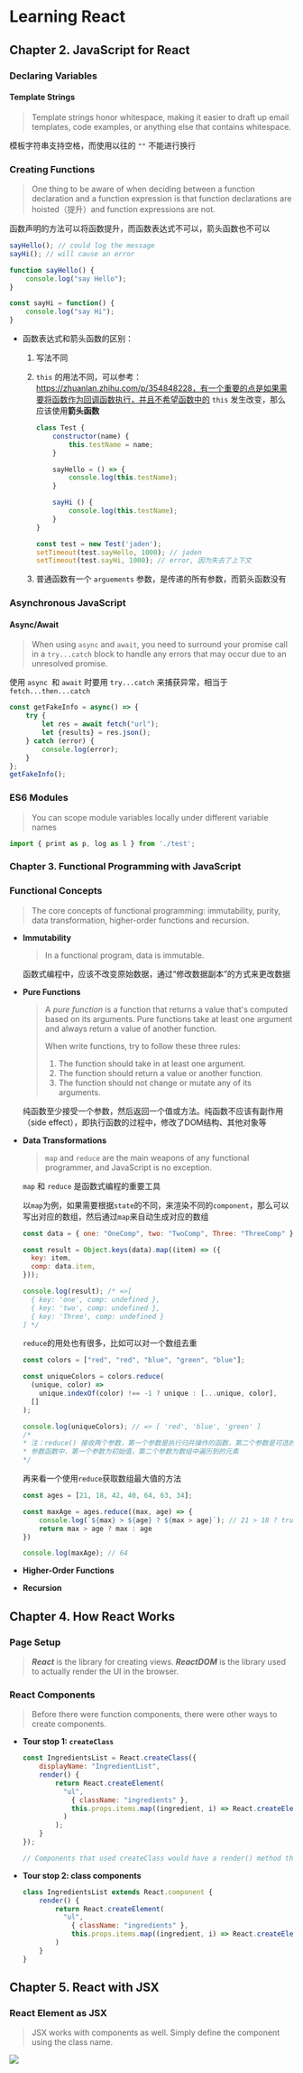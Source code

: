 # Learning React

## Chapter 2. JavaScript for React

### Declaring Variables

#### Template Strings

> Template strings honor whitespace, making it easier to draft up email templates, code examples, or anything else that contains whitespace.

模板字符串支持空格，而使用以往的 `""` 不能进行换行

### Creating Functions

> One thing to be aware of when deciding between a function declaration and a function expression is that function declarations are hoisted（提升）and function expressions are not.

函数声明的方法可以将函数提升，而函数表达式不可以，箭头函数也不可以

```javascript
sayHello(); // could log the message
sayHi(); // will cause an error

function sayHello() {
    console.log("say Hello");
}

const sayHi = function() {
    console.log("say Hi");
}
```

- 函数表达式和箭头函数的区别：

  1. 写法不同

  2. `this` 的用法不同，可以参考：https://zhuanlan.zhihu.com/p/354848228，有一个重要的点是如果需要将函数作为回调函数执行，并且不希望函数中的 `this` 发生改变，那么应该使用**箭头函数**

     ```javascript
     class Test {
         constructor(name) {
             this.testName = name;
         }
     
         sayHello = () => {
             console.log(this.testName);
         }
     
         sayHi () {
             console.log(this.testName);
         }
     }
     
     const test = new Test('jaden');
     setTimeout(test.sayHello, 1000); // jaden
     setTimeout(test.sayHi, 1000); // error, 因为失去了上下文
     ```

  3. 普通函数有一个 `arguements` 参数，是传递的所有参数，而箭头函数没有

### Asynchronous JavaScript

#### Async/Await

> When using `async` and `await`, you need to surround your promise call in a `try...catch` block to handle any errors that may occur due to an unresolved promise.

使用 `async `和 `await` 时要用 `try...catch` 来捕获异常，相当于 `fetch...then...catch` 

```javascript
const getFakeInfo = async() => {
    try {
        let res = await fetch("url");
        let {results} = res.json();
    } catch (error) {
        console.log(error);
    }
};
getFakeInfo();
```



### ES6 Modules

> You can scope module variables locally under different variable names

```javascript
import { print as p, log as l } from './test';
```
### Chapter 3. Functional Programming with JavaScript

### Functional Concepts

> The core concepts of functional programming: immutability, purity, data transformation, higher-order functions and recursion.

- **Immutability**

  > In a functional program, data is immutable.

  函数式编程中，应该不改变原始数据，通过“修改数据副本”的方式来更改数据

- **Pure Functions**

  > A *pure function* is a function that returns a value that's computed based on its arguments. Pure functions take at least one argument and always return a value of another function.
  >
  > When write functions, try to follow these three rules:
  >
  > 1. The function should take in at least one argument.
  > 2. The function should return a value or another function.
  > 3. The function should not change or mutate any of its arguments.

  纯函数至少接受一个参数，然后返回一个值或方法。纯函数不应该有副作用（side effect），即执行函数的过程中，修改了DOM结构、其他对象等

- **Data Transformations**

  > `map` and `reduce` are the main weapons of any functional programmer, and JavaScript is no exception.

  `map`  和 `reduce` 是函数式编程的重要工具

  以`map`为例，如果需要根据`state`的不同，来渲染不同的`component`，那么可以写出对应的数组，然后通过`map`来自动生成对应的数组

  ```javascript
  const data = { one: "OneComp", two: "TwoComp", Three: "ThreeComp" };
  
  const result = Object.keys(data).map((item) => ({
    key: item,
    comp: data.item,
  }));
  
  console.log(result); /* =>[
    { key: 'one', comp: undefined },
    { key: 'two', comp: undefined },
    { key: 'Three', comp: undefined }
  ] */
  ```

  `reduce`的用处也有很多，比如可以对一个数组去重

  ```javascript
  const colors = ["red", "red", "blue", "green", "blue"];
  
  const uniqueColors = colors.reduce(
    (unique, color) =>
      unique.indexOf(color) !== -1 ? unique : [...unique, color],
    []
  );
  
  console.log(uniqueColors); // => [ 'red', 'blue', 'green' ]
  /*
  * 注：reduce() 接收两个参数，第一个参数是执行归并操作的函数，第二个参数是可选的，作为归并函数的初始值
  * 参数函数中，第一个参数为初始值，第二个参数为数组中遍历到的元素
  */
  ```

  再来看一个使用`reduce`获取数组最大值的方法

  ```javascript
  const ages = [21, 18, 42, 40, 64, 63, 34];
  
  const maxAge = ages.reduce((max, age) => {
      console.log(`${max} > ${age} ? ${max > age}`); // 21 > 18 ? true ; 21 > 42 ? false ...
      return max > age ? max : age
  })
  
  console.log(maxAge); // 64
  ```

- **Higher-Order Functions**

- **Recursion**



## Chapter 4. How React Works

### Page Setup

> ***React*** is the library for creating views. ***ReactDOM*** is the library used to actually render the UI in the browser.

### React Components

> Before there were function components, there were other ways to create components.

- **Tour stop 1: `createClass`**

  ```js
  const IngredientsList = React.createClass({
      displayName: "IngredientList",
      render() {
          return React.createElement(
          	"ul",
              { className: "ingredients" },
              this.props.items.map((ingredient, i) => React.createElement("li", { key: i }, ingredient)
            )
          );
      }
  });
  
  // Components that used createClass would have a render() method that described the React element(s) that would be returned and rendered.
  ```

- **Tour stop 2: class components**

  ```javascript
  class IngredientsList extends React.component {
      render() {
          return React.createElement(
          	"ul",
              { className: "ingredients" },
              this.props.items.map((ingredient, i) => React.createElement("li", { key: i }, ingredient))
          )
      }
  }
  ```



## Chapter 5. React with JSX

### React Element as JSX

> JSX works with components as well. Simply define the component using the class name.

![](D:\KuaFuPlan\FrontEndLearning\6_Notes\ReadingNotes\pictures\learning_react\5-1.png)
